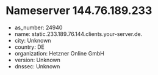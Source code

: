 # Nameserver 144.76.189.233

* as_number: 24940
* name: static.233.189.76.144.clients.your-server.de.
* city: Unknown
* country: DE
* organization: Hetzner Online GmbH
* version: Unknown
* dnssec: Unknown
